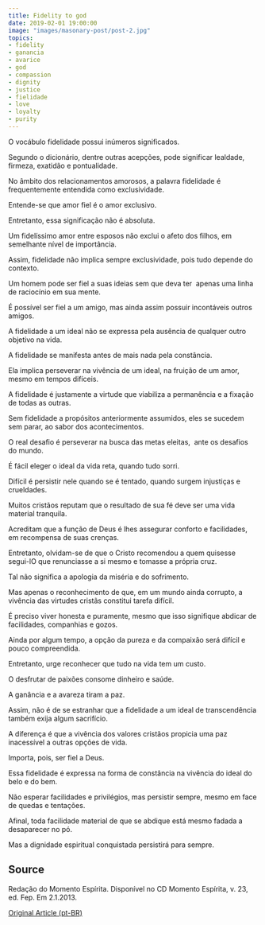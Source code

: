 ```yaml
---
title: Fidelity to god
date: 2019-02-01 19:00:00
image: "images/masonary-post/post-2.jpg"
topics: 
- fidelity
- ganancia
- avarice
- god
- compassion
- dignity
- justice
- fielidade
- love
- loyalty
- purity
---
```



O vocábulo fidelidade possui inúmeros significados.

Segundo o dicionário, dentre outras acepções, pode significar lealdade,
firmeza, exatidão e pontualidade.

No âmbito dos relacionamentos amorosos, a palavra fidelidade é frequentemente
entendida como exclusividade.

Entende-se que amor fiel é o amor exclusivo.

Entretanto, essa significação não é absoluta.

Um fidelíssimo amor entre esposos não exclui o afeto dos filhos, em semelhante
nível de importância.

Assim, fidelidade não implica sempre exclusividade, pois tudo depende do
contexto.

Um homem pode ser fiel a suas ideias sem que deva ter  apenas uma linha de
raciocínio em sua mente.

É possível ser fiel a um amigo, mas ainda assim possuir incontáveis outros
amigos.

A fidelidade a um ideal não se expressa pela ausência de qualquer outro
objetivo na vida.

A fidelidade se manifesta antes de mais nada pela constância.

Ela implica perseverar na vivência de um ideal, na fruição de um amor, mesmo em
tempos difíceis.

A fidelidade é justamente a virtude que viabiliza a permanência e a fixação de
todas as outras.

Sem fidelidade a propósitos anteriormente assumidos, eles se sucedem sem parar,
ao sabor dos acontecimentos.

O real desafio é perseverar na busca das metas eleitas,  ante os desafios do
mundo.

É fácil eleger o ideal da vida reta, quando tudo sorri.

Difícil é persistir nele quando se é tentado, quando surgem injustiças e
crueldades.

Muitos cristãos reputam que o resultado de sua fé deve ser uma vida material
tranquila.

Acreditam que a função de Deus é lhes assegurar conforto e facilidades, em
recompensa de suas crenças.

Entretanto, olvidam-se de que o Cristo recomendou a quem quisesse segui-lO que
renunciasse a si mesmo e tomasse a própria cruz.

Tal não significa a apologia da miséria e do sofrimento.

Mas apenas o reconhecimento de que, em um mundo ainda corrupto, a vivência das
virtudes cristãs constitui tarefa difícil.

É preciso viver honesta e puramente, mesmo que isso signifique abdicar de
facilidades, companhias e gozos.

Ainda por algum tempo, a opção da pureza e da compaixão será difícil e pouco
compreendida.

Entretanto, urge reconhecer que tudo na vida tem um custo.

O desfrutar de paixões consome dinheiro e saúde.

A ganância e a avareza tiram a paz.

Assim, não é de se estranhar que a fidelidade a um ideal de transcendência
também exija algum sacrifício.

A diferença é que a vivência dos valores cristãos propicia uma paz inacessível
a outras opções de vida.

Importa, pois, ser fiel a Deus.

Essa fidelidade é expressa na forma de constância na vivência do ideal do belo
e do bem.

Não esperar facilidades e privilégios, mas persistir sempre, mesmo em face de
quedas e tentações.

Afinal, toda facilidade material de que se abdique está mesmo fadada a
desaparecer no pó.

Mas a dignidade espiritual conquistada persistirá para sempre. 
 

## Source
Redação do Momento Espírita.
Disponível no CD Momento Espírita, v. 23, ed. Fep.
Em 2.1.2013.


[Original Article (pt-BR)](http://www.momento.com.br/pt/ler_texto.php?id=2182)
